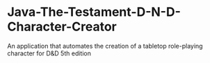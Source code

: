 # Java-The-Testament-D-N-D-Character-Creator
An application that automates the creation of a tabletop role-playing character for D&amp;D 5th edition
